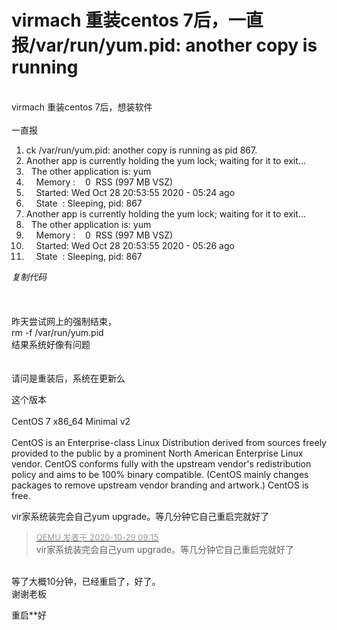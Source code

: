 # virmach 重装centos 7后，一直报/var/run/yum.pid: another copy is running


<br />
virmach 重装centos 7后，想装软件<br />
<br />
一直报<br /><div class="blockcode"><div id="code_kAu"><ol><li>ck /var/run/yum.pid: another copy is running as pid 867.<br /><li>Another app is currently holding the yum lock; waiting for it to exit...<br /><li>&nbsp;&nbsp;The other application is: yum<br /><li>&nbsp; &nbsp; Memory :&nbsp; &nbsp; 0&nbsp;&nbsp;RSS (997 MB VSZ)<br /><li>&nbsp; &nbsp; Started: Wed Oct 28 20:53:55 2020 - 05:24 ago<br /><li>&nbsp; &nbsp; State&nbsp;&nbsp;: Sleeping, pid: 867<br /><li>Another app is currently holding the yum lock; waiting for it to exit...<br /><li>&nbsp;&nbsp;The other application is: yum<br /><li>&nbsp; &nbsp; Memory :&nbsp; &nbsp; 0&nbsp;&nbsp;RSS (997 MB VSZ)<br /><li>&nbsp; &nbsp; Started: Wed Oct 28 20:53:55 2020 - 05:26 ago<br /><li>&nbsp; &nbsp; State&nbsp;&nbsp;: Sleeping, pid: 867</ol></div><em onclick="copycode($('code_kAu'));">复制代码</em></div><br />
<br />
<br />
昨天尝试网上的强制结束，<br />
rm -f /var/run/yum.pid<br />
结果系统好像有问题<br />
<br />
<br />
请问是重装后，系统在更新么<br />


这个版本 <br />
<br />
CentOS 7 x86_64 Minimal v2<br />
<br />
CentOS is an Enterprise-class Linux Distribution derived from sources freely provided to the public by a prominent North American Enterprise Linux vendor. CentOS conforms fully with the upstream vendor's redistribution policy and aims to be 100% binary compatible. (CentOS mainly changes packages to remove upstream vendor branding and artwork.) CentOS is free.

vir家系统装完会自己yum upgrade。等几分钟它自己重启完就好了<img id="aimg_vHU7S" onclick="zoom(this, this.src, 0, 0, 0)" class="zoom" src="https://cdn.jsdelivr.net/gh/hishis/forum-master/public/images/patch.gif" onmouseover="img_onmouseoverfunc(this)" onload="thumbImg(this)" border="0" alt="" />

<div class="quote"><blockquote><font size="2"><a href="https://www.hostloc.com/forum.php?mod=redirect&amp;goto=findpost&amp;pid=9367563&amp;ptid=759667" target="_blank"><font color="#999999">QEMU 发表于 2020-10-29 09:15</font></a></font><br />
vir家系统装完会自己yum upgrade。等几分钟它自己重启完就好了</blockquote></div><br />
等了大概10分钟，已经重启了，好了。<br />
谢谢老板

重启**好
